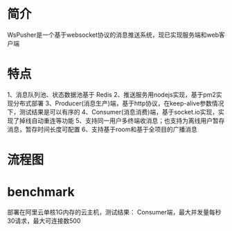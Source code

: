 # 简介
WsPusher是一个基于websocket协议的消息推送系统，现已实现服务端和web客户端

# 特点
1、消息队列池、状态数据池基于 Redis
2、推送服务用nodejs实现，基于pm2实现分布式部署
3、Producer(消息生产)端，基于http协议，在keep-alive参数情况下，测试结果是可以有序的
4、Consumer(消息消费)端，基于socket.io实现，实现了掉线自动重连等功能
5、支持同一用户多终端收消息；也支持为离线用户暂存消息，暂存时间长度可配置
6、支持基于room和基于全项目的广播消息

# 流程图


# benchmark 
部署在阿里云单核1G内存的云主机，测试结果： 
  Consumer端，最大并发量每秒30请求，最大可连接数500
